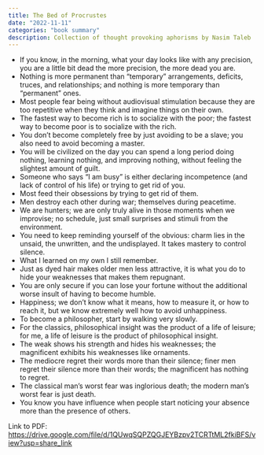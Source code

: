 ```yaml
---
title: The Bed of Procrustes
date: "2022-11-11"
categories: "book summary"
description: Collection of thought provoking aphorisms by Nasim Taleb
---
```


- If you know, in the morning, what your day looks like with any precision, you are a little bit dead the more precision, the more dead you are.
- Nothing is more permanent than “temporary” arrangements, deficits, truces, and relationships; and nothing is more temporary than “permanent” ones.
- Most people fear being without audiovisual stimulation because they are too repetitive when they think and imagine things on their own.
- The fastest way to become rich is to socialize with the poor; the fastest way to become poor is to socialize with the rich.
- You don’t become completely free by just avoiding to be a slave; you also need to avoid becoming a master.
- You will be civilized on the day you can spend a long period doing nothing, learning nothing, and improving nothing, without feeling the slightest amount of guilt.
- Someone who says “I am busy” is either declaring incompetence (and lack of control of his life) or trying to get rid of you.
- Most feed their obsessions by trying to get rid of them.
- Men destroy each other during war; themselves during peacetime.
- We are hunters; we are only truly alive in those moments when we improvise; no schedule, just small surprises and stimuli from the environment.
- You need to keep reminding yourself of the obvious: charm lies in the unsaid, the unwritten, and the undisplayed. It takes mastery to control silence.
- What I learned on my own I still remember.
- Just as dyed hair makes older men less attractive, it is what you do to hide your weaknesses that makes them repugnant.
- You are only secure if you can lose your fortune without the additional worse insult of having to become humble.
- Happiness; we don’t know what it means, how to measure it, or how to reach it, but we know extremely well how to avoid unhappiness.
- To become a philosopher, start by walking very slowly.
- For the classics, philosophical insight was the product of a life of leisure; for me, a life of leisure is the product of philosophical insight.
- The weak shows his strength and hides his weaknesses; the magnificent exhibits his weaknesses like ornaments.
- The mediocre regret their words more than their silence; finer men regret their silence more than their words; the magnificent has nothing to regret.
- The classical man’s worst fear was inglorious death; the modern man’s worst fear is just death.
- You know you have influence when people start noticing your absence more than the presence of others.

Link to PDF: https://drive.google.com/file/d/1QUwqSQPZQGJEYBzpv2TCRTtML2fkiBFS/view?usp=share_link